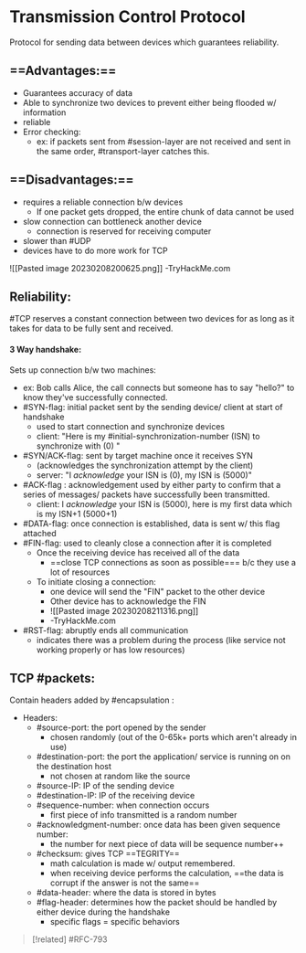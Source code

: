 
# Transmission Control Protocol
Protocol for sending data between devices which guarantees reliability.

## ==Advantages:==
- Guarantees accuracy of data
- Able to synchronize two devices to prevent either being flooded w/ information
- reliable
- Error checking:
	- ex: if packets sent from #session-layer are not received and sent in the same order, #transport-layer catches this.

## ==Disadvantages:==
- requires a reliable connection b/w devices
	- If one packet gets dropped, the entire chunk of data cannot be used
- slow connection can bottleneck another device
	- connection is reserved for receiving computer
- slower than #UDP 
- devices have to do more work for TCP

![[Pasted image 20230208200625.png]]
-TryHackMe.com

## Reliability:
#TCP reserves a constant connection between two devices for as long as it takes for data to be fully sent and received.

#### 3 Way handshake:
Sets up connection b/w two machines:
- ex: Bob calls Alice, the call connects but someone has to say  "hello?" to know they've successfully connected.
- #SYN-flag: initial packet sent by the sending device/ client at start of handshake
	- used to start connection and synchronize devices
	- client: "Here is my #initial-synchronization-number (ISN) to synchronize with (0) "
- #SYN/ACK-flag: sent by target machine once it receives SYN
	- (acknowledges the synchronization attempt by the client)
	- server: "I *acknowledge* your ISN is (0), my ISN is (5000)"
- #ACK-flag : acknowledgement used by either party to confirm that a series of messages/ packets have successfully been transmitted.
	- client: I *acknowledge* your ISN is (5000), here is my first data which is my ISN+1 (5000+1)
- #DATA-flag: once connection is established, data is sent w/ this flag attached
- #FIN-flag: used to cleanly close a connection after it is completed
	- Once the receiving device has received all of the data
		- ==close TCP connections as soon as possible=== b/c they use a lot of resources
	- To initiate closing a connection:
		- one device will send the "FIN" packet to the other device
		- Other device has to acknowledge the FIN
		- ![[Pasted image 20230208211316.png]]
		- -TryHackMe.com
- #RST-flag: abruptly ends all communication
	- indicates there was a problem during the process (like service not working properly or has low resources)
	

## TCP #packets:
Contain headers added by #encapsulation :
- Headers:
	- #source-port: the port opened by the sender
		- chosen randomly (out of the 0-65k+ ports which aren't already in use)
	- #destination-port: the port the application/ service is running on on the destination host 
		- not chosen at random like the source
	- #source-IP: IP of the sending device
	- #destination-IP: IP of the receiving device
	- #sequence-number: when connection occurs
		- first piece of info transmitted is a random number
	- #acknowledgment-number: once data has been given sequence number:
		- the number for next piece of data will be sequence number++
	- #checksum: gives TCP ==TEGRITY==
		- math calculation is made w/ output remembered.
		- when receiving device performs the calculation, ==the data is corrupt if the answer is not the same==
	- #data-header: where the data is stored in bytes
	- #flag-header: determines how the packet should be handled by either device during the handshake
		- specific flags = specific behaviors



>[!related]
> #RFC-793 

